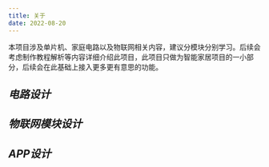 ```yaml
---
title: 关于
date: 2022-08-20
---
```


本项目涉及单片机、家庭电路以及物联网相关内容，建议分模块分别学习。后续会考虑制作教程解析等内容详细介绍此项目，此项目只做为智能家居项目的一小部分，后续会在此基础上接入更多更有意思的功能。

## ***电路设计***

## ***物联网模块设计***

## ***APP设计***